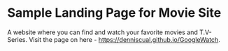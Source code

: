 # Sample Landing Page for Movie Site
A website where you can find and watch your favorite movies and T.V-Series. Visit the page on here - https://denniscual.github.io/GoogleWatch.
